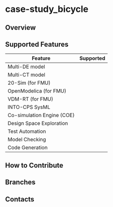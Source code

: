 # case-study_bicycle

## Overview

## Supported Features

Feature | Supported
--------|:----------:
Multi-DE model |
Multi-CT model |
20-Sim (for FMU) |
OpenModelica (for FMU) |
VDM-RT (for FMU) |
INTO-CPS SysML  |
Co-simulation Engine (COE)  |
Design Space Exploration  |
Test Automation  |
Model Checking |
Code Generation |



## How to Contribute


## Branches

## Contacts

